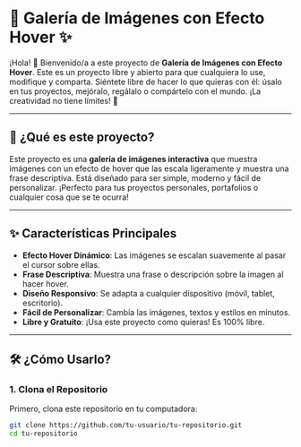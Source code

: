 # 🌟 Galería de Imágenes con Efecto Hover ✨

¡Hola! 👋 Bienvenido/a a este proyecto de **Galería de Imágenes con Efecto Hover**. Este es un proyecto libre y abierto para que cualquiera lo use, modifique y comparta. Siéntete libre de hacer lo que quieras con él: úsalo en tus proyectos, mejóralo, regálalo o compártelo con el mundo. ¡La creatividad no tiene límites! 🚀

---

## 🎯 ¿Qué es este proyecto?

Este proyecto es una **galería de imágenes interactiva** que muestra imágenes con un efecto de hover que las escala ligeramente y muestra una frase descriptiva. Está diseñado para ser simple, moderno y fácil de personalizar. ¡Perfecto para tus proyectos personales, portafolios o cualquier cosa que se te ocurra!

---

## ✨ Características Principales

- **Efecto Hover Dinámico**: Las imágenes se escalan suavemente al pasar el cursor sobre ellas.
- **Frase Descriptiva**: Muestra una frase o descripción sobre la imagen al hacer hover.
- **Diseño Responsivo**: Se adapta a cualquier dispositivo (móvil, tablet, escritorio).
- **Fácil de Personalizar**: Cambia las imágenes, textos y estilos en minutos.
- **Libre y Gratuito**: ¡Usa este proyecto como quieras! Es 100% libre.

---

## 🛠️ ¿Cómo Usarlo?

### 1. Clona el Repositorio
Primero, clona este repositorio en tu computadora:
```bash
git clone https://github.com/tu-usuario/tu-repositorio.git
cd tu-repositorio